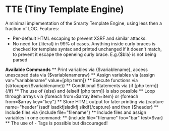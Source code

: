 # TTE (Tiny Template Engine)

A minimal implementation of the Smarty Template Engine, using less then a fraction of LOC. 
Features:
* Per-default HTML escaping to prevent XSRF and similar attacks. 
* No need for {literal} in 99% of cases. Anything inside curly braces is checked for template syntax and printed unchanged if it doesn't match, to prevent it escape the openeing curly brace. E.g.\{$bla} is not being parsed

**Available Commands**
** Print variables via {$variablename}, access unescaped data via {$variablenameraw}
** Assign variables via {assign var="variablename" value=[php term]}
** Execute functions via {strtoupper($variablename)}
** Conditional Statements via {if [php term]} {/if}
** The use of {else} and {elseif [php term]} is also possible
** Loop through arrays via {foreach from=$array item=item} or {foreach from=$array key="key"}
** Store HTML output for later printing via {capture name="header"}sadf lsadkfjsladkfj slkdf{/capture}   and then {$header}
** Include files via {include file="filename"} 
** Include files and assign variables in one command:
** {include file="filename" foo="bar" test=$var}
** The use of <?php ?> - Tags is possible but discouraged!

